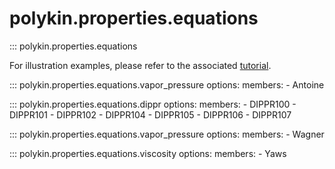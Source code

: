 # polykin.properties.equations

::: polykin.properties.equations

For illustration examples, please refer to the associated
[tutorial](../../../tutorials/physprop_equations).

::: polykin.properties.equations.vapor_pressure
    options:
        members:
            - Antoine

::: polykin.properties.equations.dippr
    options:
        members:
            - DIPPR100
            - DIPPR101
            - DIPPR102
            - DIPPR104
            - DIPPR105
            - DIPPR106
            - DIPPR107

::: polykin.properties.equations.vapor_pressure
    options:
        members:
            - Wagner

::: polykin.properties.equations.viscosity
    options:
        members:
            - Yaws
